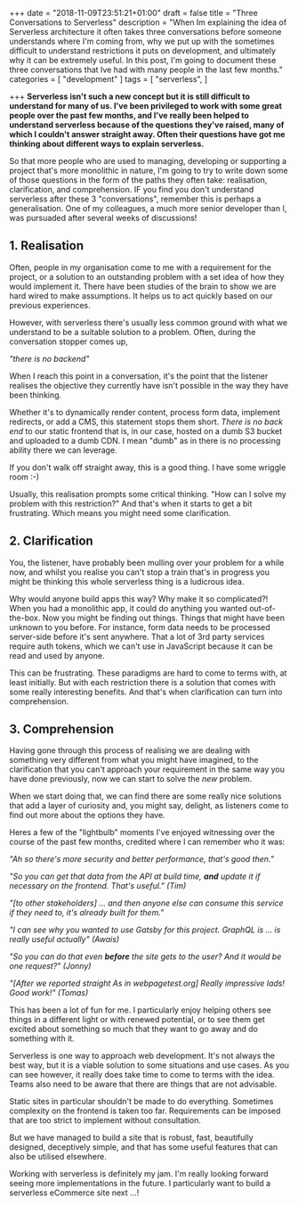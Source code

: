 +++
date = "2018-11-09T23:51:21+01:00"
draft = false
title = "Three Conversations to Serverless"
description = "When Im explaining the idea of Serverless architecture it often takes three conversations before someone understands where I'm coming from, why we put up with the sometimes difficult to understand restrictions it puts on development, and ultimately why it can be extremely useful. In this post, I'm going to document these three conversations that Ive had with many people in the last few months."
categories = [
  "development"
]
tags = [
    "serverless",
]

+++
**Serverless isn't such a new concept but it is still difficult to understand for many of us. I've been privileged to work with some great people over the past few months, and I've really been helped to understand serverless because of the questions they've raised, many of which I couldn't answer straight away. Often their questions have got me thinking about different ways to explain serverless.**

So that more people who are used to managing, developing or supporting a project that's more monolithic in nature, I'm going to try to write down some of those questions in the form of the paths they often take: realisation, clarification, and comprehension. IF you find you don't understand serverless after these 3 "conversations", remember this is perhaps a generalisation. One of my colleagues, a much more senior developer than I, was pursuaded after several weeks of discussions!

## 1. Realisation

Often, people in my organisation come to me with a requirement for the project, or a solution to an outstanding problem with a set idea of how they would implement it. There have been studies of the brain to show we are hard wired to make assumptions. It helps us to act quickly based on our previous experiences.

However, with serverless there's usually less common ground with what we understand to be a suitable solution to a problem. Often, during the conversation stopper comes up,

_"there is no backend"_

When I reach this point in a conversation, it's the point that the listener realises the objective they currently have isn't possible in the way they have been thinking.

Whether it's to dynamically render content, process form data, implement redirects, or add a CMS, this statement stops them short. _There is no back end_ to our static frontend that is, in our case, hosted on a dumb S3 bucket and uploaded to a dumb CDN. I mean "dumb" as in there is no processing ability there we can leverage.

If you don't walk off straight away, this is a good thing. I have some wriggle room :-)

Usually, this realisation prompts some critical thinking. "How can I solve my problem with this restriction?" And that's when it starts to get a bit frustrating. Which means you might need some clarification.

## 2. Clarification

You, the listener, have probably been mulling over your problem for a while now, and whilst you realise you can't stop a train that's in progress you might be thinking this whole serverless thing is a ludicrous idea.

Why would anyone build apps this way? Why make it so complicated?! When you had a monolithic app, it could do anything you wanted out-of-the-box. Now you might be finding out things. Things that might have been unknown to you before. For instance, form data needs to be processed server-side before it's sent anywhere. That a lot of 3rd party services require auth tokens, which we can't use in JavaScript because it can be read and used by anyone.

This can be frustrating. These paradigms are hard to come to terms with, at least initially. But with each restriction there is a solution that comes with some really interesting benefits. And that's when clarification can turn into comprehension.

## 3. Comprehension

Having gone through this process of realising we are dealing with something very different from what you might have imagined, to the clarification that you can't approach your requirement in the same way you have done previously, now we can start to solve the _new_ problem.

When we start doing that, we can find there are some really nice solutions that add a layer of curiosity and, you might say, delight, as listeners come to find out more about the options they have.

Heres a few of the "lightbulb" moments I've enjoyed witnessing over the course of the past few months, credited where I can remember who it was:

_"Ah so there's more security and better performance, that's good then."_

_"So you can get that data from the API at build time, **and** update it if necessary on the frontend. That's useful." (Tim)_

_"[to other stakeholders] ... and then anyone else can consume this service if they need to, it's already built for them."_

_"I can see why you wanted to use Gatsby for this project. GraphQL is ... is really useful actually" (Awais)_

_"So you can do that even **before** the site gets to the user? And it would be one request?" (Jonny)_

_"[After we reported straight As in webpagetest.org] Really impressive lads! Good work!" (Tomas)_

This has been a lot of fun for me. I particularly enjoy helping others see things in a different light or with renewed potential, or to see them get excited about something so much that they want to go away and do something with it.

Serverless is one way to approach web development. It's not always the best way, but it is a viable solution to some situations and use cases. As you can see however, it really does take time to come to terms with the idea. Teams also need to be aware that there are things that are not advisable.

Static sites in particular shouldn't be made to do everything. Sometimes complexity on the frontend is taken too far. Requirements can be imposed that are too strict to implement without consultation.

But we have managed to build a site that is robust, fast, beautifully designed, deceptively simple, and that has some useful features that can also be utilised elsewhere.

Working with serverless is definitely my jam. I'm really looking forward seeing more implementations in the future. I particularly want to build a serverless eCommerce site next ...!
